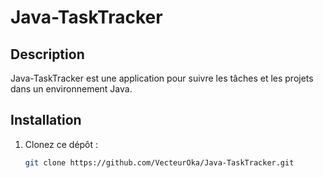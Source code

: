 # Java-TaskTracker

## Description
Java-TaskTracker est une application pour suivre les tâches et les projets dans un environnement Java.

## Installation
1. Clonez ce dépôt :
   ```bash
   git clone https://github.com/VecteurOka/Java-TaskTracker.git
